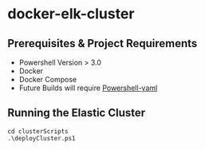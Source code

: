 # docker-elk-cluster

## Prerequisites & Project Requirements
- Powershell Version > 3.0
- Docker
- Docker Compose
- Future Builds will require [Powershell-yaml](https://github.com/cloudbase/powershell-yaml)
  
## Running the Elastic Cluster
    cd clusterScripts
    .\deployCluster.ps1